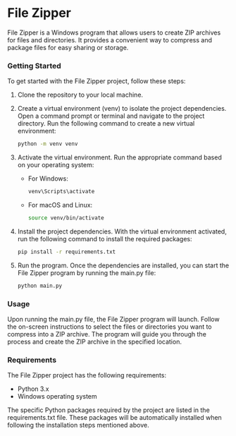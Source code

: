 # File Zipper

File Zipper is a Windows program that allows users to create ZIP archives for files and directories. It provides a
convenient way to compress and package files for easy sharing or storage.

### Getting Started

To get started with the File Zipper project, follow these steps:

1. Clone the repository to your local machine.

2. Create a virtual environment (venv) to isolate the project dependencies. Open a command prompt or terminal and
   navigate
   to the project directory. Run the following command to create a new virtual environment:
    ```bash
    python -m venv venv
    ```

3. Activate the virtual environment. Run the appropriate command based on your operating system:
    * For Windows:
        ```bash
        venv\Scripts\activate
        ```
    * For macOS and Linux:
        ```bash
        source venv/bin/activate
        ```

4. Install the project dependencies. With the virtual environment activated, run the following command to install the
   required packages:
    ```bash
    pip install -r requirements.txt
    ```

5. Run the program. Once the dependencies are installed, you can start the File Zipper program by running the main.py
   file:
   ```bash
   python main.py
   ```

### Usage
Upon running the main.py file, the File Zipper program will launch. Follow the on-screen instructions to select the
files or directories you want to compress into a ZIP archive. The program will guide you through the process and
create the ZIP archive in the specified location.

### Requirements
The File Zipper project has the following requirements:
* Python 3.x
* Windows operating system

The specific Python packages required by the project are listed in the requirements.txt file. These packages will be
automatically installed when following the installation steps mentioned above.